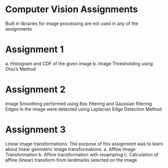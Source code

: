 # Computer Vision Assignments
Built in libraries for image processing are not used in any of the assignments

# Assignment 1
a. Histogram and CDF of the given image
b. Image Thresholding using Otsu’s Method

# Assignment 2
Image Smoothing performed using Box filtering and Gaussian filtering
Edges in the image were detected using Laplacian Edge Detection Method

# Assignment 3
Linear image transformations: The purpose of this assignment was to learn about linear geometric image transformations.
a. Affine Image Transformation
b. Affine transformation with resampling
c. Calculation of affine (linear) transform from landmarks selected on the image
